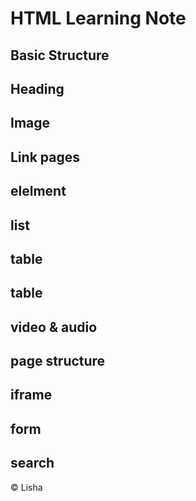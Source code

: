 # HTML Learning Note
## Basic Structure 
## Heading
## Image
## Link pages
## elelment
## list
## table
## table
## video & audio
## page structure
## iframe
## form
## search

&copy; Lisha